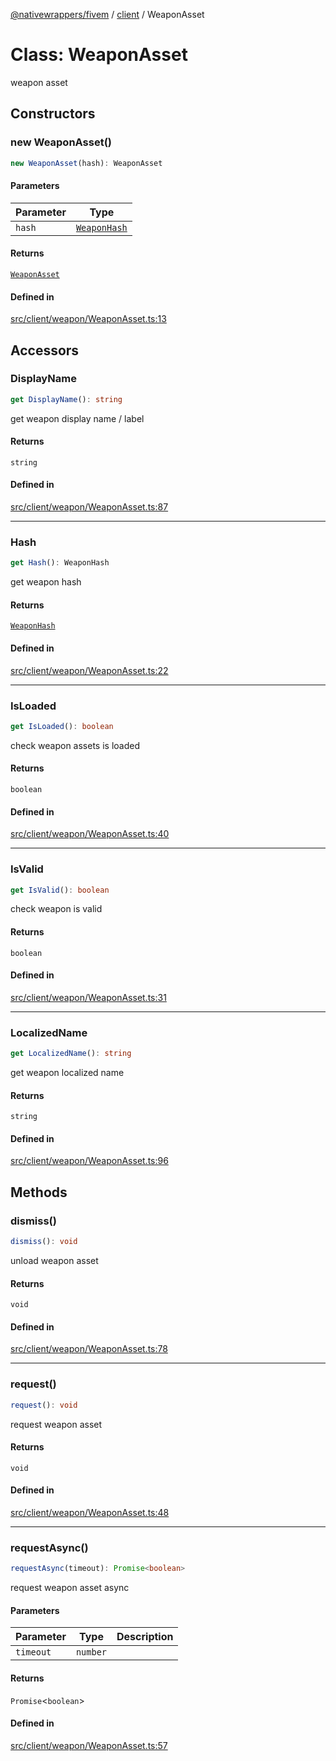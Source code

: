 [@nativewrappers/fivem](../../README.md) / [client](../README.md) / WeaponAsset

# Class: WeaponAsset

weapon asset

## Constructors

### new WeaponAsset()

```ts
new WeaponAsset(hash): WeaponAsset
```

#### Parameters

| Parameter | Type |
| ------ | ------ |
| `hash` | [`WeaponHash`](../enumerations/WeaponHash.md) |

#### Returns

[`WeaponAsset`](WeaponAsset.md)

#### Defined in

[src/client/weapon/WeaponAsset.ts:13](https://github.com/nativewrappers/fivem/blob/6b247f1270087bcd3ee455389e3e7f1c86c9b619/src/client/weapon/WeaponAsset.ts#L13)

## Accessors

### DisplayName

```ts
get DisplayName(): string
```

get weapon display name / label

#### Returns

`string`

#### Defined in

[src/client/weapon/WeaponAsset.ts:87](https://github.com/nativewrappers/fivem/blob/6b247f1270087bcd3ee455389e3e7f1c86c9b619/src/client/weapon/WeaponAsset.ts#L87)

***

### Hash

```ts
get Hash(): WeaponHash
```

get weapon hash

#### Returns

[`WeaponHash`](../enumerations/WeaponHash.md)

#### Defined in

[src/client/weapon/WeaponAsset.ts:22](https://github.com/nativewrappers/fivem/blob/6b247f1270087bcd3ee455389e3e7f1c86c9b619/src/client/weapon/WeaponAsset.ts#L22)

***

### IsLoaded

```ts
get IsLoaded(): boolean
```

check weapon assets is loaded

#### Returns

`boolean`

#### Defined in

[src/client/weapon/WeaponAsset.ts:40](https://github.com/nativewrappers/fivem/blob/6b247f1270087bcd3ee455389e3e7f1c86c9b619/src/client/weapon/WeaponAsset.ts#L40)

***

### IsValid

```ts
get IsValid(): boolean
```

check weapon is valid

#### Returns

`boolean`

#### Defined in

[src/client/weapon/WeaponAsset.ts:31](https://github.com/nativewrappers/fivem/blob/6b247f1270087bcd3ee455389e3e7f1c86c9b619/src/client/weapon/WeaponAsset.ts#L31)

***

### LocalizedName

```ts
get LocalizedName(): string
```

get weapon localized name

#### Returns

`string`

#### Defined in

[src/client/weapon/WeaponAsset.ts:96](https://github.com/nativewrappers/fivem/blob/6b247f1270087bcd3ee455389e3e7f1c86c9b619/src/client/weapon/WeaponAsset.ts#L96)

## Methods

### dismiss()

```ts
dismiss(): void
```

unload weapon asset

#### Returns

`void`

#### Defined in

[src/client/weapon/WeaponAsset.ts:78](https://github.com/nativewrappers/fivem/blob/6b247f1270087bcd3ee455389e3e7f1c86c9b619/src/client/weapon/WeaponAsset.ts#L78)

***

### request()

```ts
request(): void
```

request weapon asset

#### Returns

`void`

#### Defined in

[src/client/weapon/WeaponAsset.ts:48](https://github.com/nativewrappers/fivem/blob/6b247f1270087bcd3ee455389e3e7f1c86c9b619/src/client/weapon/WeaponAsset.ts#L48)

***

### requestAsync()

```ts
requestAsync(timeout): Promise<boolean>
```

request weapon asset async

#### Parameters

| Parameter | Type | Description |
| ------ | ------ | ------ |
| `timeout` | `number` |  |

#### Returns

`Promise`\<`boolean`\>

#### Defined in

[src/client/weapon/WeaponAsset.ts:57](https://github.com/nativewrappers/fivem/blob/6b247f1270087bcd3ee455389e3e7f1c86c9b619/src/client/weapon/WeaponAsset.ts#L57)
